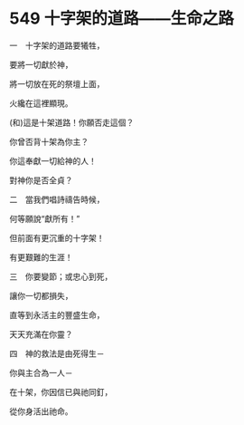# 549 十字架的道路——生命之路

一　十字架的道路要犧牲，

要將一切獻於神，

將一切放在死的祭壇上面，

火纔在這裡顯現。

(和)這是十架道路！你願否走這個？

你曾否背十架為你主？　　

你這奉獻一切給神的人！

對神你是否全貞？

二　當我們唱詩禱告時候，

何等願說“獻所有！”

但前面有更沉重的十字架！

有更艱難的生涯！

三　你要變節；或忠心到死，

讓你一切都損失，

直等到永活主的豐盛生命，

天天充滿在你靈？

四　神的救法是由死得生－

你與主合為一人－

在十架，你因信已與祂同釘，

從你身活出祂命。

